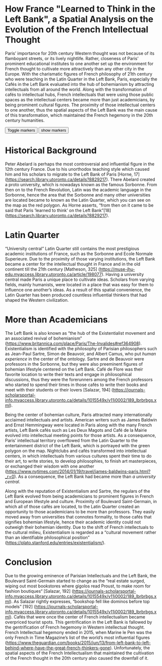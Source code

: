 # How France "Learned to Think in the Left Bank", a Spatial Analysis on the Evolution of the French Intellectual Thought

 Paris’ importance for 20th century Western thought was not because of its flamboyant streets, or its lively nightlife.  Rather, closeness of Paris’ prominent educational institutes to one another set up the environment for French thought to cultivate more attractively than any other city in the Europe. With the charismatic figures of French philosophy of 21th century who were teaching in the Latin Quarter in the Left Bank, Paris, especially the Cafés in the Left Bank evaluated into the hub of bohemianism by attracting intellectuals from all around the world. Along with the transformation of cafés to intellectual hubs, French intellectuals that were using those public spaces as the intellectual centers became more than just academicians, by being prominent cultural figures. The proximity of those intellectual centers to one another, thus the spatial aspects of the Left Bank was the main cause of this transformation, which maintained the French hegemony in the 20th century humanities.   


<div class="markers">
  <!-- these buttons hide/show all the markers  -->
  <!-- to hide/show blue or red markers instead, change my_markers below to blue_markers
       to red_markers.  If you have defined your own color (or other) arrays, use those instead -->
  <button onclick="toggleMarkers(my_markers, my_map)" class="rounded" id="hide">Toggle markers</button>
  <button onclick="showMarkers(my_markers, my_map)" id="show"> show markers</button>
</div>
  <div id="mapcontainer">
    <div id="map_canvas"></div>
  </div>
  <div id="map_legend"></div>
</div>

# Historical Background

Peter Abelard is perhaps the most controversial and influential figure in the 12th century France. Due to his unorthodox teaching style which caused him and his scholars to migrate to the Left Bank of Paris [Horne, 17] (https://search.library.utoronto.ca/details?8829217). There Abelard created a proto university, which is nowadays known as the famous Sorbonne. From then on to the French Revolution, Latin was the academic language in the Sorbonne, hence the area that the Sorbonne and many other universities are located became to known as the Latin Quarter, which you can see on the map as the red polygon. As Horne asserts, “from then on it came to be said that Paris ‘learned to think’ on the Left Bank”[18] (https://search.library.utoronto.ca/details?8829217).

# Latin Quarter
  “University central” Latin Quarter still contains the most prestigious academic institutions of France, such as the Sorbonne and Ecole Normale Superieure. Due to the proximity of those varying institutions, the Left Bank became a center for the intellectual thought in France and in the old continent till the 21th century [Matheson, 325] (https://muse-jhu-edu.myaccess.library.utoronto.ca/article/198077).  Having a university central made Paris a unique place to cultivate ideas. Scholars from varying fields, mainly humanists, were located in a place that was easy for them to influence one another’s ideas. As a result of this spatial convenience, the Latin Quarter has been produced countless influential thinkers that had shaped the Western civilization.

# More than Academicians
  The Left Bank is also known as “the hub of the Existentialist movement and an associated revival of bohemianism” (https://www.britannica.com/place/Paris/The-Invalides#ref364908).  Existentialism is identified with the philosophy of Parisian philosophers such as Jean-Paul Sartre, Simon de Beauvoir, and Albert Camus, who put _human experience_ in the center of the ontology. Sartre and de Beauvoir were professors in the Sorbonne, but they were also preeminent figures of bohemian lifestyle centered on the Left Bank. Café de Flore was their favorite location to write their texts and engage in philosophical discussions, thus they were the forerunners among the French professors who started to spend their times in those cafés to write their books and meet with their students or their lovers [Salazar, 194] (https://journals-scholarsportal-info.myaccess.library.utoronto.ca/details/1015549x/v11i0002/189_lbrbrbgs.xml).

  Being the center of bohemian culture, Paris attracted many internationally acclaimed intellectuals and artists. American writers such as James Baldwin and Ernst Hemmingway were located in Paris along with the many French artists, Left Bank cafés such as Les Deux Magots and Café de la Mairie evolved into intellectual meeting points for those artists.  As a consequence, Paris’ intellectual territory overflowed from the Latin Quarter to the entertainment district of the Left Bank, which is portrayed with the green polygon on the map. Nightclubs and cafés transformed into intellectual centers, in which intellectuals from various cultures spent their time to do their art, to write stories, to develop philosophies, to finish art masterpieces, or exchanged their wisdom with one another (https://www.nytimes.com/2014/01/19/travel/james-baldwins-paris.html?_r=0). As a consequence, the Left Bank had became more than _a university central_.

 Along with the reputation of Existentialism and Sartre, the regulars of the Left Bank evolved from being academicians to prominent figures in French and European lifestyle and culture. Proximity of Boulevard Saint-Germain, in which all of those cafés are located, to the Latin Quarter created an opportunity to those academicians to be more than professors. They easily moved away from universities that connotes formality, to those cafés that signifies bohemian lifestyle, hence their academic identity could not outweigh their bohemian identity. Due to the shift of French intellectuals to the cultural milieu, Existentialism is regarded as a “cultural movement rather than an identifiable philosophical position” (https://plato.stanford.edu/entries/existentialism/).

# Conclusion
  Due to the growing eminence of Parisian Intellectuals and the Left Bank, the Boulevard Saint-Germain started to change as the “real estate surged, wiping
out most bookstores where gigolos read Proust, to make room for fashion
boutiques“ [Salazar, 192] (https://journals-scholarsportal-info.myaccess.library.utoronto.ca/details/1015549x/v11i0002/189_lbrbrbgs.xml).  As Salazar rightly expresses, “bookshop fell like dominos before top models” [192] (https://journals-scholarsportal-info.myaccess.library.utoronto.ca/details/1015549x/v11i0002/189_lbrbrbgs.xml). Cafés that were once the center of French intellectualism became overpriced tourist spots. This gentrification in the Left Bank is fallowed by the gentrification of French hegemony in Western intellectual thought. French Intellectual hegemony ended in 2015, when Marine le Pen was the only French in Time Magazine’s list of the world’s most influential figures (https://www.theguardian.com/books/2015/jun/13/from-left-bank-to-left-behind-where-have-the-great-french-thinkers-gone).  Unfortunately, the spatial aspects of the French Intellectualism that maintained the cultivation of the French thought in the 20th century also caused the downfall of it.
